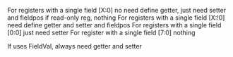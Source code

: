 For registers with a single field [X:0]
    no need define getter, just need setter and fieldpos
    if read-only reg, nothing
For registers with a single field [X:!0]
    need define getter and setter and fieldpos
For registers with a single field [0:0]
    just need setter
For register with a single field [7:0]
    nothing

If uses FieldVal, always need getter and setter